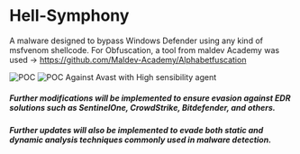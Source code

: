 # Hell-Symphony
A malware designed to bypass Windows Defender using any kind of msfvenom shellcode. For Obfuscation, a tool from maldev Academy was used -> https://github.com/Maldev-Academy/Alphabetfuscation

![POC](https://github.com/user-attachments/assets/58f608f3-4fcd-4447-b395-519ba50ada59)
![POC Against Avast with High sensibility agent](https://github.com/user-attachments/assets/ad05f244-704b-4fef-8751-5146d004950c)

##### Further modifications will be implemented to ensure evasion against EDR solutions such as SentinelOne, CrowdStrike, Bitdefender, and others.
##### Further updates will also be implemented to evade both static and dynamic analysis techniques commonly used in malware detection.
    

